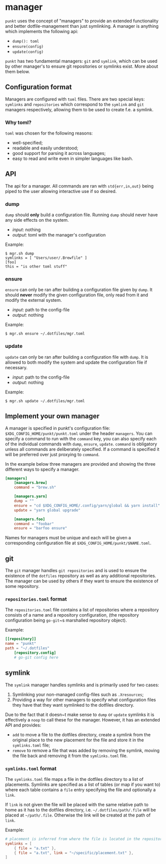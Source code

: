 # manager

`punkt` uses the concept of "managers" to provide an extended functionality and
better dotfile-management than just symlinking. A manager is anything which
implements the following api:

* `dump(): toml`
* `ensure(config)`
* `update(config)`

`punkt` has two fundamental managers: `git` and `symlink`, which can be used by
other manager's to ensure git repositories or symlinks exist. More about them
below.

## Configuration format

Managers are configured with `toml` files. There are two special keys:
`symlinks` and `repositories` which correspond to the `symlink` and `git`
managers respectively, allowing them to be used to create f.e. a symlink.

### Why toml?

`toml` was chosen for the following reasons:

* well-specified;
* readable and easily understood;
* good support for parsing it across languages;
* easy to read and write even in simpler languages like bash.

## API

The api for a manager. All commands are ran with `std{err,in,out}` being piped
to the user allowing interactive use if so desired.

### dump

`dump` should **only** build a configuration file. Running `dump` should never
have any side effects on the system.

* _input_: nothing
* _output_: toml with the manager's configuration

Example:

```console
$ mgr.sh dump
symlinks = [ "Users/user/.Brewfile" ]
[foo]
this = "is other toml stuff"
```

### ensure

`ensure` can only be ran after building a configuration file given by `dump`. It
should **never** modify the given configuration file, only read from it and
modify the external system.

* _input_: path to the config-file
* _output_: nothing

Example:

```console
$ mgr.sh ensure ~/.dotfiles/mgr.toml
```

### update

`update` can only be ran after building a configuration file with `dump`. It is
allowed to both modify the system and update the configuration file if necessary.

* _input_: path to the config-file
* _output_: nothing

Example:

```console
$ mgr.sh update ~/.dotfiles/mgr.toml
```

## Implement your own manager

A manager is specified in punkt's configuration file:
`$XDG_CONFIG_HOME/punkt/punkt.toml` under the header `managers`. You can specify
a command to run with the `command` key, you can also specify each of the
individual commands with `dump`, `ensure`, `update`. `command` is obligatory
unless all commands are deliberately specified. If a command is specified it
will be preferred over just proxying to `command`.

In the example below three managers are provided and showing the three different
ways to specify a manager.

```toml
[managers]
    [managers.brew]
    command = "brew.sh"

    [managers.yarn]
    dump = ""
    ensure = "cd $XDG_CONFIG_HOME/.config/yarn/global && yarn install"
    update = "yarn global upgrade"

    [managers.foo]
    command = "foobar"
    ensure = "barfoo ensure"
```

Names for managers must be unique and each will be given a corresponding
configuration file at `$XDG_CONFIG_HOME/punkt/$NAME.toml`.

## git

The `git` manager handles `git repositories` and is used to ensure the existence
of the `dotfiles` repository as well as any additional repositories. The manager
can be used by others if they want to ensure the existence of some repository.

### `repositories.toml` format

The `repositories.toml` file contains a list of repositories where a repository consists
of a name and a repository configuration, (the repository configuration being
`go-git`~s marshalled repository object).

Example:

```toml
[[repository]]
name = "punkt"
path = "~/.dotfiles"
    [repository.config]
    # go-git config here
```

## symlink

The `symlink` manager handles symlinks and is primarily used for two cases:

1. Symlinking your non-managed config-files such as `.Xresources`;
2. Providing a way for other managers to specify what configuration files they
   have that they want symlinked to the dotfiles directory.

Due to the fact that it doesn~t make sense to `dump` or `update` symlinks it is
effectively a `noop` to call these for the manager. However, it has an extended
API and provides:

* `add` to move a file to the dotfiles directory, create a symlink from the
  original place to the new placement for the file and store it in the
  `symlinks.toml` file;
* `remove` to remove a file that was added by removing the symlink, moving the
  file back and removing it from the `symlinks.toml` file.

### `symlinks.toml` format

The `symlinks.toml` file maps a file in the dotfiles directory to a list of
placements. Symlinks are specified as a list of tables (or map if you want to)
where each table contains a `file` entry specifying the file and optionally
a `link`.

If `link` is not given the file will be placed with the same relative path to
home as it has to the dotfiles directory, i.e. `~/.dotfiles/path/.file` will be
placed at `~/path/.file`. Otherwise the link will be created at the path of
`link`.

Example:

```toml
# placement is inferred from where the file is located in the repository
symlinks = [
    { file = "a.txt" },
    { file = "a.txt", link = "~/specific/placement.txt" },
]
```
